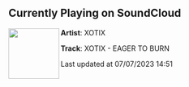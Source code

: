 ## Currently Playing on SoundCloud

[<img align="left" width="100" src="https://i1.sndcdn.com/artworks-ohgSsgMtwRROJcR6-KFvNLw-t500x500.jpg">](https://soundcloud.com/xotixmusic/xotix-eager-to-burn?in=xotixmusic/sets/losing-control-ep)

**Artist**: XOTIX 

**Track**: XOTIX - EAGER TO BURN

Last updated at 07/07/2023 14:51
